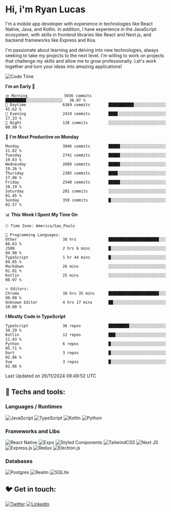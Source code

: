 # Hi, i'm Ryan Lucas

I'm a mobile app developer with experience in technologies like React Native, Java, and Kotlin.
In addition, I have experience in the JavaScript ecosystem, with skills in frontend libraries like React and Next.js, and backend frameworks like Express and Koa.

I'm passionate about learning and delving into new technologies, always seeking to take my projects to the next level. I'm willing to work on projects that challenge my skills and allow me to grow professionally. Let's work together and turn your ideas into amazing applications!


<!--START_SECTION:waka-->
![Code Time](http://img.shields.io/badge/Code%20Time-864%20hrs%206%20mins-blue)

**I'm an Early 🐤** 

```text
🌞 Morning                5036 commits        █████████░░░░░░░░░░░░░░░░   36.07 % 
🌆 Daytime                6369 commits        ███████████░░░░░░░░░░░░░░   45.62 % 
🌃 Evening                2419 commits        ████░░░░░░░░░░░░░░░░░░░░░   17.33 % 
🌙 Night                  138 commits         ░░░░░░░░░░░░░░░░░░░░░░░░░   00.99 % 
```
📅 **I'm Most Productive on Monday** 

```text
Monday                   3046 commits        █████░░░░░░░░░░░░░░░░░░░░   21.82 % 
Tuesday                  2741 commits        █████░░░░░░░░░░░░░░░░░░░░   19.63 % 
Wednesday                2689 commits        █████░░░░░░░░░░░░░░░░░░░░   19.26 % 
Thursday                 2385 commits        ████░░░░░░░░░░░░░░░░░░░░░   17.08 % 
Friday                   2540 commits        █████░░░░░░░░░░░░░░░░░░░░   18.19 % 
Saturday                 202 commits         ░░░░░░░░░░░░░░░░░░░░░░░░░   01.45 % 
Sunday                   359 commits         █░░░░░░░░░░░░░░░░░░░░░░░░   02.57 % 
```


📊 **This Week I Spent My Time On** 

```text
🕑︎ Time Zone: America/Sao_Paulo

💬 Programming Languages: 
Other                    38 hrs              ██████████████████████░░░   88.63 % 
JSON                     2 hrs 6 mins        █░░░░░░░░░░░░░░░░░░░░░░░░   04.90 % 
TypeScript               1 hr 44 mins        █░░░░░░░░░░░░░░░░░░░░░░░░   04.05 % 
Markdown                 26 mins             ░░░░░░░░░░░░░░░░░░░░░░░░░   01.01 % 
Kotlin                   25 mins             ░░░░░░░░░░░░░░░░░░░░░░░░░   00.97 % 

🔥 Editors: 
Chrome                   38 hrs 35 mins      ██████████████████████░░░   90.00 % 
Unknown Editor           4 hrs 17 mins       ██░░░░░░░░░░░░░░░░░░░░░░░   10.00 % 
```

**I Mostly Code in TypeScript** 

```text
TypeScript               36 repos            █████████░░░░░░░░░░░░░░░░   34.29 % 
Kotlin                   12 repos            ███░░░░░░░░░░░░░░░░░░░░░░   11.43 % 
Python                   6 repos             █░░░░░░░░░░░░░░░░░░░░░░░░   05.71 % 
Dart                     3 repos             █░░░░░░░░░░░░░░░░░░░░░░░░   02.86 % 
Vue                      3 repos             █░░░░░░░░░░░░░░░░░░░░░░░░   02.86 % 
```




 Last Updated on 26/11/2024 09:49:52 UTC
<!--END_SECTION:waka-->

## 🔧 Techs and tools: 

### Languages / Runtimes
![JavaScript](https://img.shields.io/badge/javascript-%23323330.svg?style=for-the-badge&logo=javascript&logoColor=%23F7DF1E)
![TypeScript](https://img.shields.io/badge/typescript-%23007ACC.svg?style=for-the-badge&logo=typescript&logoColor=white)
![Kotlin](https://img.shields.io/badge/kotlin-%230095D5.svg?style=for-the-badge&logo=kotlin&logoColor=white) ![Python](https://img.shields.io/badge/python-3670A0?style=for-the-badge&logo=python&logoColor=ffdd54)

### Frameworks and Libs
![React Native](https://img.shields.io/badge/react_native-%2320232a.svg?style=for-the-badge&logo=react&logoColor=%2361DAFB)
![Expo](https://img.shields.io/badge/expo-1C1E24?style=for-the-badge&logo=expo&logoColor=#D04A37)
![Styled Components](https://img.shields.io/badge/styled--components-DB7093?style=for-the-badge&logo=styled-components&logoColor=white)
![TailwindCSS](https://img.shields.io/badge/tailwindcss-%2338B2AC.svg?style=for-the-badge&logo=tailwind-css&logoColor=white)
![Next JS](https://img.shields.io/badge/Next-black?style=for-the-badge&logo=next.js&logoColor=white)
![Express.js](https://img.shields.io/badge/express.js-%23404d59.svg?style=for-the-badge&logo=express&logoColor=%2361DAFB)
![Redux](https://img.shields.io/badge/redux-%23593d88.svg?style=for-the-badge&logo=redux&logoColor=white)
![Electron.js](https://img.shields.io/badge/Electron-191970?style=for-the-badge&logo=Electron&logoColor=white)

### Databases
![Postgres](https://img.shields.io/badge/postgres-%23316192.svg?style=for-the-badge&logo=postgresql&logoColor=white)
![Realm](https://img.shields.io/badge/Realm-39477F?style=for-the-badge&logo=realm&logoColor=white)
![SQLite](https://img.shields.io/badge/sqlite-%2307405e.svg?style=for-the-badge&logo=sqlite&logoColor=white)

## 🐦 Get in touch:

[![Twitter](https://img.shields.io/badge/Twitter-%231DA1F2.svg?style=for-the-badge&logo=Twitter&logoColor=white)](https://twitter.com/ryangst_)
[![LinkedIn](https://img.shields.io/badge/linkedin-%230077B5.svg?style=for-the-badge&logo=linkedin&logoColor=white)](https://www.linkedin.com/in/ryan-lucas-machado/)

